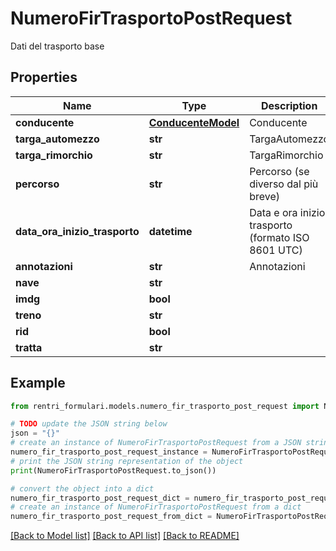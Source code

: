 # NumeroFirTrasportoPostRequest

Dati del trasporto base

## Properties

Name | Type | Description | Notes
------------ | ------------- | ------------- | -------------
**conducente** | [**ConducenteModel**](ConducenteModel.md) | Conducente | 
**targa_automezzo** | **str** | TargaAutomezzo | [optional] 
**targa_rimorchio** | **str** | TargaRimorchio | [optional] 
**percorso** | **str** | Percorso (se diverso dal più breve) | [optional] 
**data_ora_inizio_trasporto** | **datetime** | Data e ora inizio trasporto (formato ISO 8601 UTC) | 
**annotazioni** | **str** | Annotazioni | [optional] 
**nave** | **str** |  | 
**imdg** | **bool** |  | [optional] 
**treno** | **str** |  | 
**rid** | **bool** |  | [optional] 
**tratta** | **str** |  | [optional] 

## Example

```python
from rentri_formulari.models.numero_fir_trasporto_post_request import NumeroFirTrasportoPostRequest

# TODO update the JSON string below
json = "{}"
# create an instance of NumeroFirTrasportoPostRequest from a JSON string
numero_fir_trasporto_post_request_instance = NumeroFirTrasportoPostRequest.from_json(json)
# print the JSON string representation of the object
print(NumeroFirTrasportoPostRequest.to_json())

# convert the object into a dict
numero_fir_trasporto_post_request_dict = numero_fir_trasporto_post_request_instance.to_dict()
# create an instance of NumeroFirTrasportoPostRequest from a dict
numero_fir_trasporto_post_request_from_dict = NumeroFirTrasportoPostRequest.from_dict(numero_fir_trasporto_post_request_dict)
```
[[Back to Model list]](../README.md#documentation-for-models) [[Back to API list]](../README.md#documentation-for-api-endpoints) [[Back to README]](../README.md)


